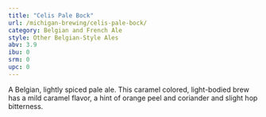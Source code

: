 ```yaml
---
title: "Celis Pale Bock"
url: /michigan-brewing/celis-pale-bock/
category: Belgian and French Ale
style: Other Belgian-Style Ales
abv: 3.9
ibu: 0
srm: 0
upc: 0
---
```

A Belgian, lightly spiced pale ale. This caramel colored, light-bodied brew has a mild caramel flavor, a hint of orange peel and coriander and slight hop bitterness.
